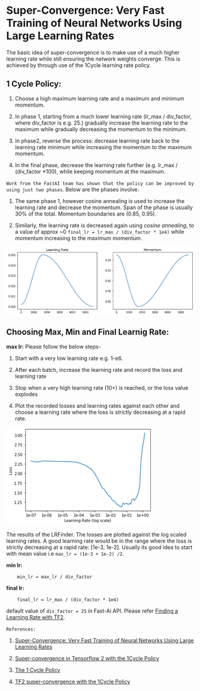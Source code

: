 # Super-Convergence: Very Fast Training of Neural Networks Using Large Learning Rates

The basic idea of super-convergence is to make use of a much higher learning rate while still ensuring the network weights converge. This is achieved by through use of the 1Cycle learning rate policy.

## 1 Cycle Policy:

1. Choose a high maximum learning rate and a maximum and minimum momentum.

2. In phase 1, starting from a much lower learning rate (lr_max / div_factor, where div_factor is e.g. 25.) gradually increase the learning rate to the maximum while gradually decreasing the momentum to the minimum.

3. In phase2, reverse the process: decrease learning rate back to the learning rate minimum while increasing the momentum to the maximum momentum.

4. In the final phase, decrease the learning rate further (e.g. lr_max / (div_factor *100), while keeping momentum at the maximum.

`Work from the FastAI team has shown that the policy can be improved by using just two phases`. Below are the phases involve.

1. The same phase 1, however cosine annealing is used to increase the learning rate and decrease the momentum. Span of the phase is usually 30% of the total. Momentum boundaries are (0.85, 0.95).

2. Similarly, the learning rate is decreased again using *cosine annealing*, to a value of approx ~0 `final_lr = lr_max / (div_factor * 1e4)` while momentum increasing to the maximum momentum.

![One Cycle Policy](../images/one_policy_lr_mom.png)

## Choosing Max, Min and Final Learnig Rate:

**max lr:** Please follow the below steps-

1. Start with a very low learning rate e.g. 1-e6.

2. After each batch, increase the learning rate and record the loss and learning rate

3. Stop when a very high learning rate (10+) is reached, or the loss value explodes

4. Plot the recorded losses and learning rates against each other and choose a learning rate where the loss is strictly decreasing at a rapid rate. 

![Lr Rate Finder](../images/one_policy_max_lr_finder.png)

The results of the LRFinder. The losses are plotted against the log scaled learning rates. A good learning rate would be in the range where the loss is strictly decreasing at a rapid rate: [1e-3, 1e-2]. Usually its good idea to start with mean value i.e `max_lr = (1e-3 + 1e-2) /2`. 

**min lr:**
```
    min_lr = max_lr / div_factor
```

**final lr:**
```
    final_lr = lr_max / (div_factor * 1e4)
```

default value of `div_factor = 25` in Fast-Ai API. Please refer [Finding a Learning Rate with TF2](https://www.avanwyk.com/finding-a-learning-rate-in-tensorflow-2/).

`References:`

1. [Super-Convergence: Very Fast Training of Neural Networks Using Large Learning Rates](https://arxiv.org/abs/1708.07120)

2. [Super-convergence in Tensorflow 2 with the 1Cycle Policy](https://www.avanwyk.com/tensorflow-2-super-convergence-with-the-1cycle-policy/)

3. [The 1 Cycle Policy](https://sgugger.github.io/the-1cycle-policy.html)

4. [TF2 super-convergence with the 1Cycle Policy](https://www.kaggle.com/avanwyk/tf2-super-convergence-with-the-1cycle-policy)
